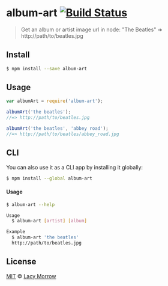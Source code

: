 # album-art [![Build Status](https://travis-ci.org/lacymorrow/album-art.svg?branch=master)](https://travis-ci.org/lacymorrow/album-art)

> Get an album or artist image url in node: "The Beatles" ➔ http://path/to/beatles.jpg


## Install

```bash
$ npm install --save album-art
```


## Usage

```js
var albumArt = require('album-art');

albumArt('the beatles');
//=> http://path/to/beatles.jpg

albumArt('the beatles', 'abbey road');
//=> http://path/to/beatles/abbey_road.jpg
```


## CLI

You can also use it as a CLI app by installing it globally:

```bash
$ npm install --global album-art
```

#### Usage

```bash
$ album-art --help

Usage
  $ album-art [artist] [album]

Example
  $ album-art 'the beatles'
  http://path/to/beatles.jpg
```


## License

[MIT](http://opensource.org/licenses/MIT) © [Lacy Morrow](http://lacymorrow.com)
